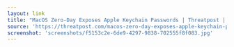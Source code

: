 ```yaml
---
layout: link
title: "MacOS Zero-Day Exposes Apple Keychain Passwords | Threatpost | The first stop for security news"
source: 'https://threatpost.com/macos-zero-day-exposes-apple-keychain-passwords/141584/'
screenshot: 'screenshots/f5153c2e-6de9-4297-9838-702555f8f083.jpg'
---
```


